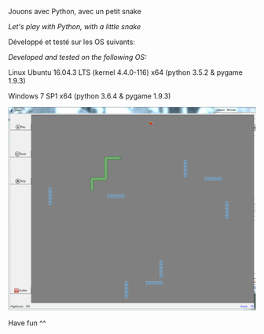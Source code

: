 Jouons avec Python, avec un petit snake

*Let's play with Python, with a little snake*

Développé et testé sur les OS suivants:

*Developed and tested on the following OS:*

Linux Ubuntu 16.04.3 LTS (kernel 4.4.0-116) x64 (python 3.5.2 & pygame 1.9.3)

Windows 7 SP1 x64 (python 3.6.4 & pygame 1.9.3)

![alt tag](https://github.com/LesConcepteursAssocies/snake/blob/master/screenshot.png "Snake")


Have fun ^^